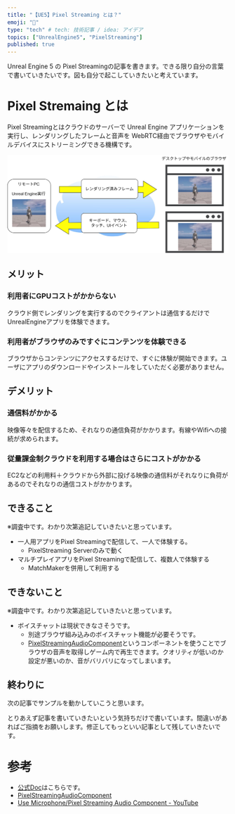 ```yaml
---
title: "【UE5】Pixel Streaming とは？"
emoji: "🎏"
type: "tech" # tech: 技術記事 / idea: アイデア
topics: ["UnrealEngine5", "PixelStreaming"]
published: true
---
```


Unreal Engine 5 の Pixel Streamingの記事を書きます。できる限り自分の言葉で書いていきたいです。図も自分で起こしていきたいと考えています。

# Pixel Stremaing とは

Pixel Streamingとはクラウドのサーバーで Unreal Engine アプリケーションを実行し、レンダリングしたフレームと音声を WebRTC経由でブラウザやモバイルデバイスにストリーミングできる機構です。

![](/images/pixelstreaming.jpg)

## メリット

### 利用者にGPUコストがかからない

クラウド側でレンダリングを実行するのでクライアントは通信するだけでUnrealEngineアプリを体験できます。

### 利用者がブラウザのみですぐにコンテンツを体験できる

ブラウザからコンテンツにアクセスするだけで、すぐに体験が開始できます。ユーザにアプリのダウンロードやインストールをしていただく必要がありません。

## デメリット

### 通信料がかかる

映像等々を配信するため、それなりの通信負荷がかかります。有線やWifiへの接続が求められます。

### 従量課金制クラウドを利用する場合はさらにコストがかかる

EC2などの利用料＋クラウドから外部に投げる映像の通信料がそれなりに負荷があるのでそれなりの通信コストがかかります。

## できること

※調査中です。わかり次第追記していきたいと思っています。

- 一人用アプリをPixel Streamingで配信して、一人で体験する。
    - PixelStreaming Serverのみで動く
- マルチプレイアプリをPixel Streamingで配信して、複数人で体験する
    - MatchMakerを併用して利用する

## できないこと

※調査中です。わかり次第追記していきたいと思っています。

- ボイスチャットは現状できなさそうです。
    - 別途ブラウザ組み込みのボイスチャット機能が必要そうです。
    - [PixelStreamingAudioComponent](https://dev.epicgames.com/documentation/en-us/unreal-engine/python-api/class/PixelStreamingAudioComponent?application_version=5.0)というコンポーネントを使うことでブラウザの音声を取得しゲーム内で再生できます。クオリティが低いのか設定が悪いのか、音がバリバリになってしまいます。

## 終わりに

次の記事でサンプルを動かしていこうと思います。

とりあえず記事を書いていきたいという気持ちだけで書いています。間違いがあればご指摘をお願いします。修正してもっといい記事として残していきたいです。


# 参考

- [公式Doc](https://dev.epicgames.com/documentation/ja-jp/unreal-engine/pixel-streaming-in-unreal-engine)はこちらです。
- [PixelStreamingAudioComponent](https://dev.epicgames.com/documentation/en-us/unreal-engine/python-api/class/PixelStreamingAudioComponent?application_version=5.0)
- [Use Microphone/Pixel Streaming Audio Component - YouTube](https://www.youtube.com/watch?v=YC5ZiZ-PSVA)